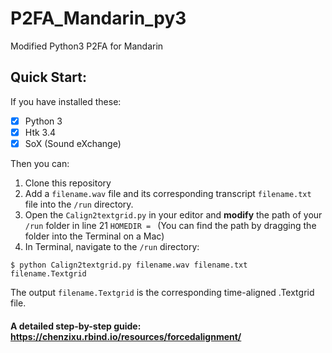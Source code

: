 # P2FA_Mandarin_py3
Modified Python3 P2FA for Mandarin

## Quick Start:

If you have installed these:  
- [x] Python 3
- [x] Htk 3.4
- [x] SoX (Sound eXchange)

Then you can:
1. Clone this repository
2. Add a `filename.wav` file and its corresponding transcript `filename.txt` file into the `/run` directory.
3. Open the `Calign2textgrid.py` in your editor and **modify** the path of your `/run` folder in line 21 `HOMEDIR = ` (You can find the path by dragging the folder into the Terminal on a Mac)
4. In Terminal, navigate to the `/run` directory:

```
$ python Calign2textgrid.py filename.wav filename.txt filename.Textgrid
```
The output `filename.Textgrid` is the corresponding time-aligned .Textgrid file.

#### A detailed step-by-step guide: https://chenzixu.rbind.io/resources/forcedalignment/
